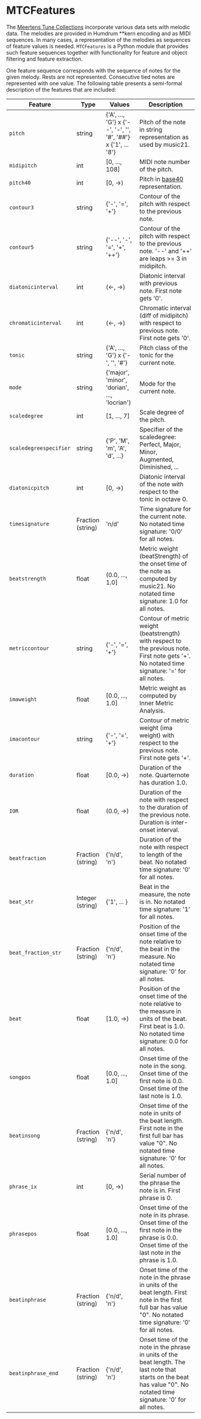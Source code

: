 # MTCFeatures

The [Meertens Tune Collections](http://www.liederenbank.nl/mtc/) incorporate various data sets with melodic data. The melodies are provided in Humdrum **kern encoding and as MIDI sequences. In many cases, a representation of the melodies as sequences of feature values is needed. `MTCFeatures` is a Python module that provides such feature sequences together with functionality for feature and object filtering and feature extraction.

One feature sequence corresponds with the sequence of notes for the given melody. Rests are not represented. Consecutive tied notes are represented with one value. The following table presents a semi-formal description of the features that are included:

| Feature | Type | Values | Description |
| --- | --- | --- | --- |
| `pitch` | string | {'A', ..., 'G'} x {'--', '-', '', '#', '##'} x {'1', ... '8'} | Pitch of the note in string representation as used by music21. |
| `midipitch` | int | [0, ..., 108] | MIDI note number of the pitch. |
| `pitch40` | int | [0, ->) | Pitch in [base40](http://www.ccarh.org/publications/reprints/base40/) representation. |
| `contour3` | string | {'-', '=', '+'} | Contour of the pitch with respect to the previous note. |
| `contour5` | string | {'--', '-', '=', '+', '++'} | Contour of the pitch with respect to the previous note. '--' and '++' are leaps >= 3 in midipitch. |
| `diatonicinterval` | int | (<-, ->) | Diatonic interval with previous note. First note gets '0'. |
| `chromaticinterval` | int | (<-, ->) | Chromatic interval (diff of midipitch) with respect to previous note. First note gets '0'. |
| `tonic` | string | {'A', ..., 'G'} x {'-', '', '#'} | Pitch class of the tonic for the current note. |
| `mode` | string | {'major', 'minor', 'dorian', ..., 'locrian'} | Mode for the current note. |
| `scaledegree` | int | [1, ..., 7] | Scale degree of the pitch.|
| `scaledegreespecifier` | string | {'P', 'M', 'm', 'A', 'd', ...} | Specifier of the scaledegree: Perfect, Major, Minor, Augmented, Diminished, ... |
| `diatonicpitch` | int | [0, ->) | Diatonic interval of the note with respect to the tonic in octave 0. |
| `timesignature` | Fraction (string) | 'n/d' | Time signature for the current note. No notated time signature: '0/0' for all notes. | 
| `beatstrength` | float | (0.0, ..., 1.0] | Metric weight (beatStrength) of the onset time of the note as computed by music21. No notated time signature: 1.0 for all notes. |
| `metriccontour` | string | {'-', '=', '+'} | Contour of metric weight (beatstrength) with respect to the previous note. First note gets '+'. No notated time signature: '=' for all notes. |
| `imaweight` | float | [0.0, ..., 1.0] | Metric weight as computed by Inner Metric Analysis. |
| `imacontour` | string | {'-', '=', '+'} | Contour of metric weight (ima weight) with respect to the previous note. First note gets '+'. |
| `duration` | float | [0.0, ->) | Duration of the note. Quarternote has duration 1.0. |
| `IOR` | float | (0.0, ->) | Duration of the note with respect to the duration of the previous note. Duration is inter-onset interval. |
| `beatfraction` | Fraction (string) | {'n/d', 'n'} | Duration of the note with respect to length of the beat. No notated time signature: '0' for all notes. |
| `beat_str` | Integer (string) | {'1', ... } | Beat in the measure, the note is in. No notated time signature: '1' for all notes. |
| `beat_fraction_str` | Fraction (string) | {'n/d', 'n'} | Position of the onset time of the note relative to the beat in the measure. No notated time signature: '0' for all notes. |
| `beat` | float | [1.0, ->) | Position of the onset time of the note relative to the measure in units of the beat. First beat is 1.0. No notated time signature: 0.0 for all notes. |
| `songpos` | float | [0.0, ..., 1.0] | Onset time of the note in the song. Onset time of the first note is 0.0. Onset time of the last note is 1.0. |
| `beatinsong` | Fraction (string) | {'n/d', 'n'} | Onset time of the note in units of the beat length. First note in the first full bar has value "0". No notated time signature: '0' for all notes. |
| `phrase_ix` | int | [0, ->) | Serial number of the phrase the note is in. First phrase is 0. |
| `phrasepos` | float | [0.0, ..., 1.0] | Onset time of the note in its phrase. Onset time of the first note in the phrase is 0.0. Onset time of the last note in the phrase is 1.0. |
| `beatinphrase` | Fraction (string) | {'n/d', 'n'} | Onset time of the note in the phrase in units of the beat length. First note in the first full bar has value "0". No notated time signature: '0' for all notes. |
| `beatinphrase_end` | Fraction (string) | {'n/d', 'n'} | Onset time of the note in the phrase in units of the beat length. The last note that starts on the beat has value "0". No notated time signature: '0' for all notes. |
